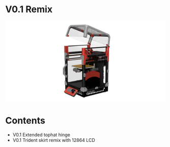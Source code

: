 # V0.1 Remix

![Image of V0.1 remixed render](v01-remixed-render.png)

# Contents

* V0.1 Extended tophat hinge
* V0.1 Trident skirt remix with 12864 LCD
